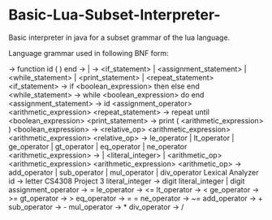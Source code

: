 # Basic-Lua-Subset-Interpreter-
Basic interpreter in java for a subset grammar of the lua language. 

Language grammar used in following BNF form:

<program> → function id ( ) <block> end
<block> → <statement> | <statement> <block>
<statement> → <if_statement> | <assignment_statement> | <while_statement> |
<print_statement> | <repeat_statement>
<if_statement> → if <boolean_expression> then <block> else <block> end
<while_statement> → while <boolean_expression> do <block> end
<assignment_statement> -> id <assignment_operator> <arithmetic_expression>
<repeat_statement> -> repeat <block> until <boolean_expression>
<print_statement> → print ( <arithmetic_expression> )
<boolean_expression> → <relative_op> <arithmetic_expression> <arithmetic_expression>
<relative_op> → le_operator | lt_operator | ge_operator | gt_operator | eq_operator | ne_operator
<arithmetic_expression> → <id> | <literal_integer> | <arithmetic_op> <arithmetic_expression>
<arithmetic_expression>
<arithmetic_op> → add_operator | sub_operator | mul_operator | div_operator
Lexical Analyzer
id → letter
CS4308 Project 3
literal_integer → digit literal_integer | digit assignment_operator → =
le_operator → <= lt_operator → < ge_operator → >=
gt_operator → > eq_operator → = = ne_operator → ~= add_operator → + sub_operator → - mul_operator → * div_operator → /
